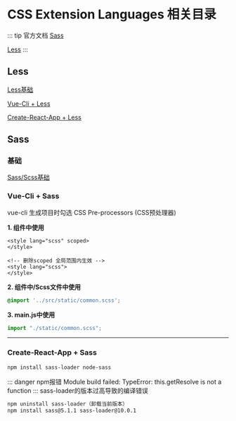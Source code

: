 # CSS Extension Languages 相关目录

::: tip 官方文档
[Sass](https://www.sass.hk/)

[Less](https://less.bootcss.com/)
:::

## Less
[Less基础](./Less.md)

[Vue-Cli + Less]()

[Create-React-App + Less]()


## Sass
### 基础
[Sass/Scss基础](./Scss.md)

### Vue-Cli + Sass
vue-cli 生成项目时勾选 CSS Pre-processors (CSS预处理器)

**1. 组件中使用**
```vue
<style lang="scss" scoped>
</style>

<!-- 删除scoped 全局范围内生效 -->
<style lang="scss">
</style>
```
**2. 组件中/Scss文件中使用**
```scss
@import '../src/static/common.scss';
```

**3. main.js中使用**
```js
import "./static/common.scss";
```

---

### Create-React-App + Sass
```bash
npm install sass-loader node-sass
```
::: danger npm报错
Module build failed: TypeError: this.getResolve is not a function
:::
sass-loader的版本过高导致的编译错误
```bash
npm uninstall sass-loader（卸载当前版本）
npm install sass@5.1.1 sass-loader@10.0.1
```
